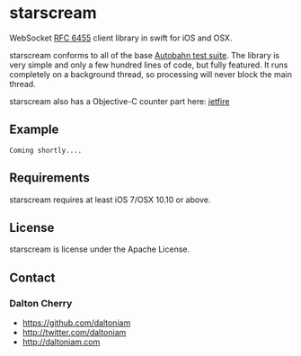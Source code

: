 starscream
==========

WebSocket [RFC 6455](http://tools.ietf.org/html/rfc6455) client library in swift for iOS and OSX.

starscream conforms to all of the base [Autobahn test suite](http://autobahn.ws/testsuite/). The library is very simple and only a few hundred lines of code, but fully featured. It runs completely on a background thread, so processing will never block the main thread. 

starscream also has a Objective-C counter part here: [jetfire](https://github.com/acmacalister/jetfire)

## Example ##

```
Coming shortly....
```

## Requirements ##

starscream requires at least iOS 7/OSX 10.10 or above.


## License ##

starscream is license under the Apache License.

## Contact ##

### Dalton Cherry ###
* https://github.com/daltoniam
* http://twitter.com/daltoniam
* http://daltoniam.com